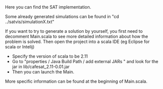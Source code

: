 Here you can find the SAT implementation.

Some already generated simulations can be found in "cd ../satvis/simulationX.txt"

If you want to try to generate a solution by yourself, you first need to decomment Main.scala to see more detailed information about how the problem is solved.
Then open the project into a scala IDE (eg Eclipse for scala or Intelij)
- Specify the version of scala to be 2.11
- Go to "properties / Java Build Path / add external JARs " and look for the jar in lib/cafesat_2.11-0.01.jar
- Then you can launch the Main.

More specific information can be found at the beginning of Main.scala.
